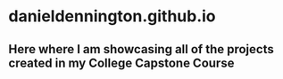 # danieldennington.github.io

## Here where I am showcasing all of the projects created in my College Capstone Course
